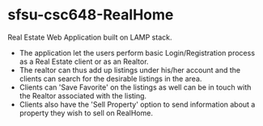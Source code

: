 # sfsu-csc648-RealHome
Real Estate Web Application built on LAMP stack. 
- The application let the users perform basic Login/Registration process as a Real Estate client or as an Realtor. 
- The realtor can thus add up listings under his/her account and the clients can search for the desirable listings in the area.
- Clients can 'Save Favorite' on the listings as well can be in touch with the Realtor associated with the listing. 
- Clients also have the 'Sell Property' option to send information about a property they wish to sell on RealHome.
